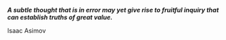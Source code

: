 _**A subtle thought that is in error may yet give rise to fruitful inquiry that can establish truths of great value.**_

Isaac Asimov